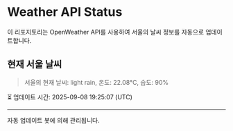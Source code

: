 
# Weather API Status

이 리포지토리는 OpenWeather API를 사용하여 서울의 날씨 정보를 자동으로 업데이트합니다.

## 현재 서울 날씨
> 서울의 현재 날씨: light rain, 온도: 22.08°C, 습도: 90%

⏳ 업데이트 시간: 2025-09-08 19:25:07 (UTC)

---
자동 업데이트 봇에 의해 관리됩니다.
